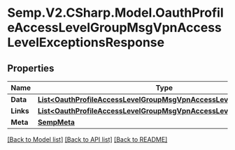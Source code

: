 # Semp.V2.CSharp.Model.OauthProfileAccessLevelGroupMsgVpnAccessLevelExceptionsResponse
## Properties

Name | Type | Description | Notes
------------ | ------------- | ------------- | -------------
**Data** | [**List&lt;OauthProfileAccessLevelGroupMsgVpnAccessLevelException&gt;**](OauthProfileAccessLevelGroupMsgVpnAccessLevelException.md) |  | [optional] 
**Links** | [**List&lt;OauthProfileAccessLevelGroupMsgVpnAccessLevelExceptionLinks&gt;**](OauthProfileAccessLevelGroupMsgVpnAccessLevelExceptionLinks.md) |  | [optional] 
**Meta** | [**SempMeta**](SempMeta.md) |  | 

[[Back to Model list]](../README.md#documentation-for-models) [[Back to API list]](../README.md#documentation-for-api-endpoints) [[Back to README]](../README.md)

